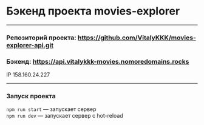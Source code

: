 
# Бэкенд проекта movies-explorer
___

### Репозиторий проекта: https://github.com/VitalyKKK/movies-explorer-api.git

### Бэкенд: https://api.vitalykkk-movies.nomoredomains.rocks

IP  158.160.24.227
___

### Запуск проекта

`npm run start` — запускает сервер   
`npm run dev` — запускает сервер с hot-reload
